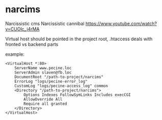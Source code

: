 # narcims
Narcissistic cms
Narcissistic cannibal https://www.youtube.com/watch?v=CUOlc_j4rMA

Virtual host should be pointed in the project root, .htaccess deals with fronted vs backend parts

example:

    <VirtualHost *:80>
        ServerName www.pecine.loc
        ServerAdmin slaven@fb.loc
        DocumentRoot "/path-to-project/narcims"
        ErrorLog "logs/pecine-error_log"
        CustomLog "logs/pecine-access_log" common
        <Directory "/path-to-project/narcims">
            Options Indexes FollowSymLinks Includes execCGI
            AllowOverride All
            Require all granted
        </Directory>
    </VirtualHost>
